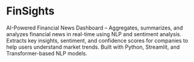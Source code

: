 # FinSights
AI-Powered Financial News Dashboard – Aggregates, summarizes, and analyzes financial news in real-time using NLP and sentiment analysis. Extracts key insights, sentiment, and confidence scores for companies to help users understand market trends. Built with Python, Streamlit, and Transformer-based NLP models.
